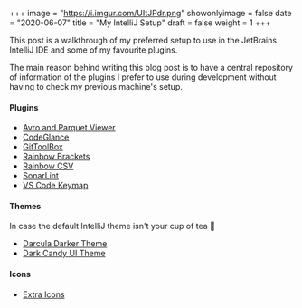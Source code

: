 +++
image = "https://i.imgur.com/UItJPdr.png"
showonlyimage = false
date = "2020-06-07"
title = "My IntelliJ Setup"
draft = false
weight = 1
+++

This post is a walkthrough of my preferred setup to use in the JetBrains IntelliJ IDE and some of my favourite plugins.
<!--more-->

The main reason behind writing this blog post is to have a central repository of information of the plugins I prefer to use during development without having to check my previous machine's setup.

#### Plugins
- [Avro and Parquet Viewer](https://plugins.jetbrains.com/plugin/12281-avro-and-parquet-viewer)
- [CodeGlance](https://plugins.jetbrains.com/plugin/7275-codeglance)
- [GitToolBox](https://plugins.jetbrains.com/plugin/7499-gittoolbox)
- [Rainbow Brackets](https://plugins.jetbrains.com/plugin/10080-rainbow-brackets)
- [Rainbow CSV](https://plugins.jetbrains.com/plugin/12896-rainbow-csv)
- [SonarLint](https://plugins.jetbrains.com/plugin/7973-sonarlint)
- [VS Code Keymap](https://plugins.jetbrains.com/plugin/12062-vs-code-keymap)


#### Themes
In case the default IntelliJ theme isn't your cup of tea 🍵

- [Darcula Darker Theme](https://plugins.jetbrains.com/plugin/12692-darcula-darker-theme)
- [Dark Candy UI Theme](https://plugins.jetbrains.com/plugin/12330-dark-candy-ui-theme)

#### Icons
- [Extra Icons](https://plugins.jetbrains.com/plugin/11058-extra-icons)
